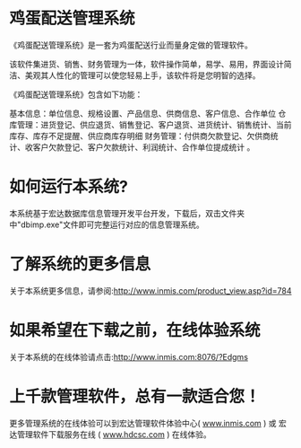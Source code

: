 # 鸡蛋配送管理系统

《鸡蛋配送管理系统》是一套为鸡蛋配送行业而量身定做的管理软件。

该软件集进货、销售、财务管理为一体，软件操作简单，易学、易用，界面设计简洁、美观其人性化的管理可以使您轻易上手，该软件将是您明智的选择。 

《鸡蛋配送管理系统》包含如下功能： 

基本信息：单位信息、规格设置、产品信息、供商信息、客户信息、合作单位 仓库管理：进货登记、供应退货、销售登记、客户退货、进货统计、销售统计、当前库存、库存不足提醒、供应商库存明细 财务管理：付供商欠款登记、欠供商统计、收客户欠款登记、客户欠款统计、利润统计、合作单位提成统计 。

# 如何运行本系统?

本系统基于宏达数据库信息管理开发平台开发，下载后，双击文件夹中"dbimp.exe"文件即可完整运行对应的信息管理系统。

# 了解系统的更多信息

关于本系统更多信息，请参阅:http://www.inmis.com/product_view.asp?id=784

# 如果希望在下载之前，在线体验系统

关于本系统的在线体验请点击:http://www.inmis.com:8076/?Edgms

# 上千款管理软件，总有一款适合您！

更多管理系统的在线体验可以到宏达管理软件体验中心( www.inmis.com ) 或 宏达管理软件下载服务在线 ( www.hdcsc.com ) 在线体验。


